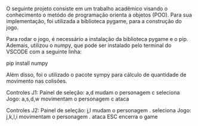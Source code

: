 O seguinte projeto consiste em um trabalho acadêmico visando o conhecimento o metódo de programação orienta a objetos (POO). Para sua implementação, foi utilizada a biblioteca pygame, para a construção do jogo.

Para rodar o jogo, é necessário a instalação da biblioteca pygame e o pip. Ademais, utilizou o numpy, que pode ser instalado pelo terminal do VSCODE com a seguinte linha:

pip install numpy

Além disso, foi o utilizado o pacote sympy para cálculo de quantidade de movimento nas colisões.

Controles J1:
	Painel de seleção:
		a,d mudam o personagem
		c seleciona
	Jogo:
		a,s,d,w movimentam o personagem
		c ataca

Controles J2:
	Painel de seleção:
		j,l mudam o personagem
		. seleciona
	Jogo:
		j,k,l,i movimentam o personagem
		. ataca
ESC encerra o game
